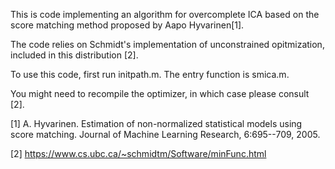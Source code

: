 This is code implementing an algorithm for overcomplete ICA based on the score matching method proposed by Aapo Hyvarinen[1].

The code relies on Schmidt's implementation of unconstrained opitmization, included in this distribution [2].

To use this code, first run initpath.m.  The entry function is smica.m.

You might need to recompile the optimizer, in which case please consult [2].  

[1] A. Hyvarinen. Estimation of non-normalized statistical models using score matching. Journal of Machine Learning Research, 6:695--709, 2005. 

[2] https://www.cs.ubc.ca/~schmidtm/Software/minFunc.html
